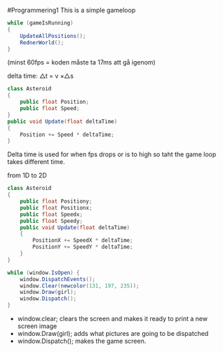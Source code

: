 #Programmering1 
This is a simple gameloop
```c#
while (gameIsRunning)
{
	UpdateAllPositions();
	RednerWorld();
}
```
(minst 60fps = koden måste ta 17ms att gå igenom)

delta time: △t = v ×△s
```c#
class Asteroid 
{
	public float Position;
	public float Speed;
}
public void Update(float deltaTime) 
{
	Position += Speed * deltaTime;
}
```
Delta time is used for when fps drops or is to high so taht the game loop takes different time. 

from 1D to 2D
```c#
class Asteroid 
{
	public float Positiony;
	public float Positionx;
	public float Speedx;
	public float Speedy;
	public void Update(float deltaTime) 
	{
		PositionX += SpeedX * deltaTime;  
		PositionY += SpeedY * deltaTime;  
	}
}
```

```c#
while (window.IsOpen) {
	window.DispatchEvents();
	window.Clear(newcolor(131, 197, 235));
	window.Draw(girl);
	window.Dispatch();
}
```
- window.clear;
	  clears the screen and makes it ready to print a new screen image
- window.Draw(girl);
		adds what pictures are going to be dispatched
- window.Dispatch();
		makes the game screen.